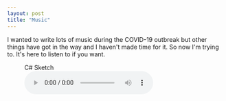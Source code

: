 ```yaml
---
layout: post
title: "Music"
---
```


I wanted to write lots of music during the COVID-19 outbreak but other things have got in the way and I haven't made time for it. So now I'm trying to. It's here to listen to if you want.

<figure>
    <figcaption>C# Sketch</figcaption>
    <audio controls src="/wavs/c-sharp-sketch.mp3" preload="metadata">
        Your browser does not support the
            <code>audio</code> element.
    </audio>
</figure>
